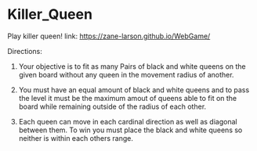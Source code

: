 # Killer_Queen
Play killer queen!
link: https://zane-larson.github.io/WebGame/

Directions:
1. Your objective is to fit as many Pairs of black and white queens on the given board without any queen in the movement radius of another.

2. You must have an equal amount of black and white queens and to pass the level it must be the maximum amout of queens able to fit on the board while remaining outside of the radius of each other. 

3. Each queen can move in each cardinal direction as well as diagonal between them. To win you must place the black and white queens so neither is within each others range. 